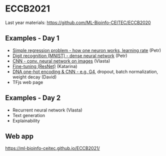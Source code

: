 # ECCB2021

Last year materials: https://github.com/ML-Bioinfo-CEITEC/ECCB2020

## Examples - Day 1

  * [Simple regression problem - how one neuron works, learning rate](https://colab.research.google.com/github/ML-Bioinfo-CEITEC/ECCB2021/blob/main/notebooks/01_One_Neuron.ipynb) (Petr)
  * [Digit recognition (MNIST) - dense neural network](https://colab.research.google.com/github/ML-Bioinfo-CEITEC/ECCB2021/blob/main/notebooks/02_MNIST.ipynb) (Petr)
  * [CNN - conv. neural network on images](https://colab.research.google.com/github/ML-Bioinfo-CEITEC/ECCB2021/blob/main/notebooks/03_CNN_Demo.ipynb)  (Vlasta) 
  * [Fine-tuning (ResNet)](https://colab.research.google.com/github/ML-Bioinfo-CEITEC/ECCB2021/blob/main/notebooks/04_Transfer_Learning.ipynb) (Katarina)
  * [DNA one-hot encoding & CNN - e.g. G4](https://colab.research.google.com/github/ML-Bioinfo-CEITEC/ECCB2021/blob/main/notebooks/05_One_Hot_Demo.ipynb), dropout, batch normalization, weight decay  (David)
  * TFjs web page

## Examples - Day 2

  * Recurrent neural network (Vlasta)
  * Text generation
  * Explainability

## Web app

https://ml-bioinfo-ceitec.github.io/ECCB2021/
